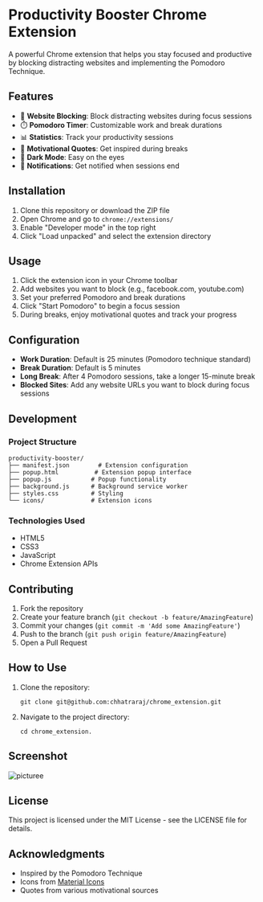 # Productivity Booster Chrome Extension

A powerful Chrome extension that helps you stay focused and productive by blocking distracting websites and implementing the Pomodoro Technique.

## Features

- 🚫 **Website Blocking**: Block distracting websites during focus sessions
- ⏱️ **Pomodoro Timer**: Customizable work and break durations
- 📊 **Statistics**: Track your productivity sessions
- 💪 **Motivational Quotes**: Get inspired during breaks
- 🌙 **Dark Mode**: Easy on the eyes
- 🔔 **Notifications**: Get notified when sessions end

## Installation

1. Clone this repository or download the ZIP file
2. Open Chrome and go to `chrome://extensions/`
3. Enable "Developer mode" in the top right
4. Click "Load unpacked" and select the extension directory

## Usage

1. Click the extension icon in your Chrome toolbar
2. Add websites you want to block (e.g., facebook.com, youtube.com)
3. Set your preferred Pomodoro and break durations
4. Click "Start Pomodoro" to begin a focus session
5. During breaks, enjoy motivational quotes and track your progress

## Configuration

- **Work Duration**: Default is 25 minutes (Pomodoro technique standard)
- **Break Duration**: Default is 5 minutes
- **Long Break**: After 4 Pomodoro sessions, take a longer 15-minute break
- **Blocked Sites**: Add any website URLs you want to block during focus sessions

## Development

### Project Structure

```
productivity-booster/
├── manifest.json        # Extension configuration
├── popup.html          # Extension popup interface
├── popup.js           # Popup functionality
├── background.js      # Background service worker
├── styles.css         # Styling
└── icons/             # Extension icons
```

### Technologies Used

- HTML5
- CSS3
- JavaScript
- Chrome Extension APIs

## Contributing

1. Fork the repository
2. Create your feature branch (`git checkout -b feature/AmazingFeature`)
3. Commit your changes (`git commit -m 'Add some AmazingFeature'`)
4. Push to the branch (`git push origin feature/AmazingFeature`)
5. Open a Pull Request


## How to Use
1. Clone the repository:
   ```
   git clone git@github.com:chhatraraj/chrome_extension.git
   ```
2. Navigate to the project directory:
   ```
   cd chrome_extension.
   ```

##  Screenshot 
   ![picturee]()


## License

This project is licensed under the MIT License - see the LICENSE file for details.

## Acknowledgments

- Inspired by the Pomodoro Technique
- Icons from [Material Icons](https://material.io/icons/)
- Quotes from various motivational sources 
